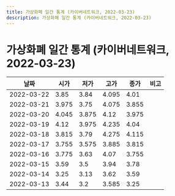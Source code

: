 ```yaml
---
title: 가상화폐 일간 통계 (카이버네트워크, 2022-03-23)
description: 가상화폐 일간 통계 (카이버네트워크, 2022-03-23)
---
```


가상화폐 일간 통계 (카이버네트워크, 2022-03-23)
===

|날짜|시가|저가|고가|종가|비고|
|--|--|--|--|--|--|
|2022-03-22|3.85|3.84|4.095|4.01|    |
|2022-03-21|3.975|3.75|4.075|3.855|    |
|2022-03-20|4.045|3.875|4.12|3.975|    |
|2022-03-19|4.12|3.975|4.235|4.04|    |
|2022-03-18|3.815|3.79|4.275|4.115|    |
|2022-03-17|3.755|3.575|3.885|3.815|    |
|2022-03-16|3.775|3.63|4.07|3.755|    |
|2022-03-15|3.59|3.5|3.94|3.78|    |
|2022-03-14|3.25|3.13|3.62|3.59|    |
|2022-03-13|3.44|3.2|3.585|3.25|    |
